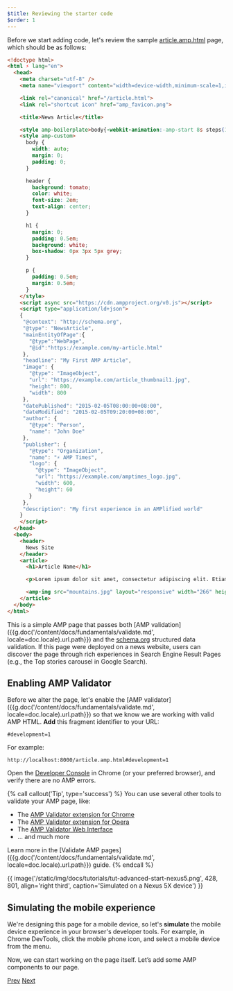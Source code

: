 ```yaml
---
$title: Reviewing the starter code
$order: 1
---
```


Before we start adding code, let's review the sample [article.amp.html](https://github.com/googlecodelabs/accelerated-mobile-pages-advanced/blob/master/article.amp.html) page, which should be as follows:

```html
<!doctype html>
<html ⚡ lang="en">
  <head>
    <meta charset="utf-8" />
    <meta name="viewport" content="width=device-width,minimum-scale=1,initial-scale=1">

    <link rel="canonical" href="/article.html">
    <link rel="shortcut icon" href="amp_favicon.png">

    <title>News Article</title>

    <style amp-boilerplate>body{-webkit-animation:-amp-start 8s steps(1,end) 0s 1 normal both;-moz-animation:-amp-start 8s steps(1,end) 0s 1 normal both;-ms-animation:-amp-start 8s steps(1,end) 0s 1 normal both;animation:-amp-start 8s steps(1,end) 0s 1 normal both}@-webkit-keyframes -amp-start{from{visibility:hidden}to{visibility:visible}}@-moz-keyframes -amp-start{from{visibility:hidden}to{visibility:visible}}@-ms-keyframes -amp-start{from{visibility:hidden}to{visibility:visible}}@-o-keyframes -amp-start{from{visibility:hidden}to{visibility:visible}}@keyframes -amp-start{from{visibility:hidden}to{visibility:visible}}</style><noscript><style amp-boilerplate>body{-webkit-animation:none;-moz-animation:none;-ms-animation:none;animation:none}</style></noscript>
    <style amp-custom>
      body {
        width: auto;
        margin: 0;
        padding: 0;
      }

      header {
        background: tomato;
        color: white;
        font-size: 2em;
        text-align: center;
      }

      h1 {
        margin: 0;
        padding: 0.5em;
        background: white;
        box-shadow: 0px 3px 5px grey;
      }

      p {
        padding: 0.5em;
        margin: 0.5em;
      }
    </style>
    <script async src="https://cdn.ampproject.org/v0.js"></script>
    <script type="application/ld+json">
    {
     "@context": "http://schema.org",
     "@type": "NewsArticle",
     "mainEntityOfPage":{
       "@type":"WebPage",
       "@id":"https://example.com/my-article.html"
     },
     "headline": "My First AMP Article",
     "image": {
       "@type": "ImageObject",
       "url": "https://example.com/article_thumbnail1.jpg",
       "height": 800,
       "width": 800
     },
     "datePublished": "2015-02-05T08:00:00+08:00",
     "dateModified": "2015-02-05T09:20:00+08:00",
     "author": {
       "@type": "Person",
       "name": "John Doe"
     },
     "publisher": {
       "@type": "Organization",
       "name": "⚡ AMP Times",
       "logo": {
         "@type": "ImageObject",
         "url": "https://example.com/amptimes_logo.jpg",
         "width": 600,
         "height": 60
       }
     },
     "description": "My first experience in an AMPlified world"
    }
    </script>
  </head>
  <body>
    <header>
      News Site
    </header>
    <article>
      <h1>Article Name</h1>

      <p>Lorem ipsum dolor sit amet, consectetur adipiscing elit. Etiam egestas tortor sapien, non tristique ligula accumsan eu.</p>

      <amp-img src="mountains.jpg" layout="responsive" width="266" height="150"></amp-img>
    </article>
  </body>
</html>
```

This is a simple AMP page that passes both [AMP validation]({{g.doc('/content/docs/fundamentals/validate.md', locale=doc.locale).url.path}}) and the [schema.org](http://schema.org/) structured data validation. If this page were deployed on a news website, users can discover the page through rich experiences in Search Engine Result Pages (e.g., the Top stories carousel in Google Search).

## Enabling AMP Validator

Before we alter the page, let's enable the [AMP validator]({{g.doc('/content/docs/fundamentals/validate.md', locale=doc.locale).url.path}}) so that we know we are working with valid AMP HTML.  **Add** this fragment identifier to your URL:

```text
#development=1
```

For example:

```text
http://localhost:8000/article.amp.html#development=1
```

Open the [Developer Console](https://developer.chrome.com/devtools/docs/console) in Chrome (or your preferred browser), and verify there are no AMP errors.

{% call callout('Tip', type='success') %}
You can use several other tools to validate your AMP page, like:

- The [AMP Validator extension for Chrome](https://chrome.google.com/webstore/detail/amp-validator/nmoffdblmcmgeicmolmhobpoocbbmknc)
- The [AMP Validator extension for Opera](https://addons.opera.com/en-gb/extensions/details/amp-validator/)
- The [AMP Validator Web Interface](https://validator.ampproject.org/)
- ... and much more

Learn more in the [Validate AMP pages]({{g.doc('/content/docs/fundamentals/validate.md', locale=doc.locale).url.path}}) guide.
{% endcall %}

{{ image('/static/img/docs/tutorials/tut-advanced-start-nexus5.png', 428, 801, align='right third', caption='Simulated on a Nexus 5X device') }}

## Simulating the mobile experience

We're designing this page for a mobile device, so let's **simulate** the mobile device experience in your browser's developer tools. For example, in Chrome DevTools, click the mobile phone icon, and select a mobile device from the menu.

Now, we can start working on the page itself. Let’s add some AMP components to our page.

<div class="prev-next-buttons">
  <a class="button prev-button" href="{{g.doc('/content/docs/fundamentals/add_advanced/setting_up.md', locale=doc.locale).url.path}}"><span class="arrow-prev">Prev</span></a>
  <a class="button next-button" href="{{g.doc('/content/docs/fundamentals/add_advanced/adding_components.md', locale=doc.locale).url.path}}"><span class="arrow-next">Next</span></a>
</div>
